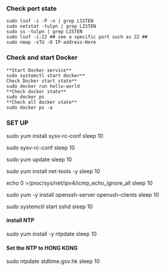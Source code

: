 ### Check port state
```
sudo lsof -i -P -n | grep LISTEN
sudo netstat -tulpn | grep LISTEN
sudo ss -tulpn | grep LISTEN
sudo lsof -i:22 ## see a specific port such as 22 ##
sudo nmap -sTU -O IP-address-Here
```

### Check and start Docker
```
**Start Docker service**
sudo systemctl start docker**
Check Docker start state**
sudo docker run hello-world
**Check docker state**
sudo docker ps
**Check all docker state**
sudo docker ps -a
```

### SET UP
sudo yum install sysv-rc-conf
sleep 10

sudo sysv-rc-conf
sleep 10

sudo yum update
sleep 10

sudo yum install net-tools -y
sleep 10

echo 0 >/proc/sys/net/ipv4/icmp_echo_ignore_all
sleep 10

sudo yum -y install openssh-server openssh-clients
sleep 10

sudo systemctl start sshd
sleep 10

#### install NTP
sudo yum install -y ntpdate
sleep 10

#### Set the NTP to HONG KONG
sudo ntpdate stdtime.gov.hk
sleep 10
